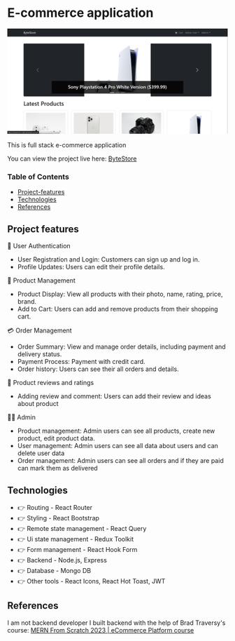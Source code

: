 # E-commerce application

![ByteStore](/frontend/public/images/e-commerce-ss.png)

This is full stack e-commerce application

You can view the project live here:
[ByteStore](https://bytestore-cxk6.onrender.com)

### Table of Contents

- [Project-features](#project-features)
- [Technologies](#technologies)
- [References](#references)

## Project features

👤 User Authentication
- User Registration and Login: Customers can sign up and log in.
- Profile Updates: Users can edit their profile details.

🛒 Product Management
- Product Display: View all products with their photo, name, rating, price, brand.
- Add to Cart: Users can add and remove products from their shopping cart.

💳 Order Management
- Order Summary: View and manage order details, including payment and delivery status.
- Payment Process: Payment with credit card.
- Order history: Users can see their all orders and details.

💬 Product reviews and ratings
- Adding review and comment: Users can add their review and ideas about product

👨‍💼 Admin
- Product management: Admin users can see all products, create new product, edit product data.
- User management: Admin users can see all data about users and can delete user data
- Order management: Admin users can see all orders and if they are paid can mark them as delivered

## Technologies

- 👉 Routing - React Router
- 👉 Styling - React Bootstrap
- 👉 Remote state management - React Query
- 👉 Ui state management - Redux Toolkit
- 👉 Form management - React Hook Form
- 👉 Backend - Node.js, Express
- 👉 Database - Mongo DB
- 👉 Other tools - React Icons, React Hot Toast, JWT

## References

I am not backend developer I built backend with the help of Brad Traversy's course: [MERN From Scratch 2023 | eCommerce Platform course](https://www.udemy.com/course/mern-ecommerce/)
 
